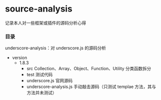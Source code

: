 # source-analysis
记录本人对一些框架或插件的源码分析心得

### 目录
underscore-analysis：对 underscore.js 的源码分析
- version
	 - 1.8.3
	 	  - src Collection、Array、Object、Function、Utility 分类函数拆分
		  - test 测试代码
		  - underscore.js 官网源码
	      - underscore-analysis.js 手动敲击源码（只测试 templae 方法，其与方法并未测试）
